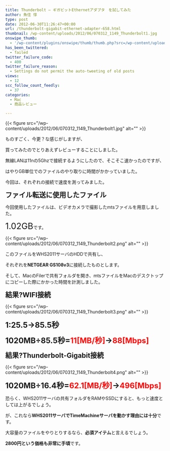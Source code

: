 ```yaml
---
title: Thunderbolt – ギガビットEthernetアダプタ　を試してみた
author: 魚住 惇
type: post
date: 2012-06-30T11:26:47+00:00
url: /thunderbolt-gigabit-ethernet-adapter-658.html
thumbnail: /wp-content/uploads/2012/06/070312_1149_Thunderbolt1.jpg
onswipe_thumb:
  - '/wp-content/plugins/onswipe/thumb/thumb.php?src=/wp-content/uploads/2012/06/070312_1149_Thunderbolt3.png&amp;w=600&amp;h=800&amp;zc=1&amp;q=75&amp;f=0'
has_been_twittered:
  - failed
twitter_failure_code:
  - 400
twitter_failure_reason:
  - Settings do not permit the auto-tweeting of old posts
views:
  - 12
scc_follow_count_feedly:
  - 37
categories:
  - Mac
  - 商品レビュー

---
```

{{< figure src="/wp-content/uploads/2012/06/070312_1149_Thunderbolt1.jpg" alt="" >}}</p> 

<!--more-->

ものすごく、今更？な感じがしますが、

買ってみたのでとりあえずレビューすることにしました。</p> 

無線LANは11nの5Ghzで接続するようにしたので、そこそこ速かったのですが、

はやりGB単位でのファイルのやり取りに時間がかかっていました。

今回は、それぞれの接続で速度を測ってみました。</p> 

<span style="font-size: 16pt;"><b>ファイル転送に使用したファイル</b></span>

今回使用したファイルは、ビデオカメラで撮影したmtsファイルを用意しました。

<span style="font-size: 20pt;">1.02GB</span>です。

{{< figure src="/wp-content/uploads/2012/06/070312_1149_Thunderbolt2.png" alt="" >}} </p> 

このファイルをWHS2011サーバのHDDで共有し、

それぞれを**NETGEAR GS108v3**に接続したものとします。

そして、MacのFilerで共有フォルダを開き、mtsファイルをMacのデスクトップにコピーした際にかかった時間を計測しました。</p> 

<span style="font-size: 16pt;"><b>結果?WIFI接続</b></span>

{{< figure src="/wp-content/uploads/2012/06/070312_1149_Thunderbolt3.png" alt="" >}} </p> 

<span style="font-size: 18pt;"><b>1:25.5→85.5秒</b></span>

<span style="font-size: 18pt;"><b>1020MB÷85.5秒=<span style="color: red;">11[MB/秒]</span>→<span style="color: red;">88[Mbps]</span></b></span></p> 

<span style="font-size: 16pt;"><b>結果?Thunderbolt-Gigabit接続</b></span>

{{< figure src="/wp-content/uploads/2012/06/070312_1149_Thunderbolt4.png" alt="" >}} 

<span style="font-size: 18pt;"><b>1020MB÷16.4秒=<span style="color: red;">62.1[MB/秒]</span>→<span style="color: red;">496[Mbps]</span></b></span></p> 

恐らく、WHS2011サーバの共有フォルダをRAMやSSDにすると、もっと速度としては上がるでしょう。

が、これなら**WHS2011サーバでTimeMachineサーバを動かす理由には十分**です。</p> 

大容量のファイルをやりとりするなら、**必須アイテム**と言えるでしょう。

**2800円という価格も非常に手頃**です。